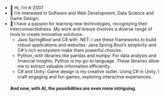 - 👋 Hi, I’m K-Z007
- 👀 I’m interested in Software and Web Development, Data Science and Game Design.
- 🌱 I have a passion for learning new technologies, recognizing their interconnectedness. My work and leisure involves a diverse range of tools to create innovative solutions:
     - Java SpringBoot and C# with .NET:
       I use these frameworks to build robust applications and websites. Java Spring Boot’s simplicity and C#'s rich ecosystem make them powerful choices.
     - Python, with libraries like pandas and numpy: 
       For data analysis and financial insights, Python is my go-to language. These libraries allow me to extract valuable information efficiently.
     - C# and Unity: 
       Game design is my creative outlet. Using C# in Unity, I craft engaging and fun games, exploring interactive experiences.
     #### And now, with AI, the possibilities are even more intriguing.


<!---
K-Z007/K-Z007 is a ✨ special ✨ repository because its `README.md` (this file) appears on your GitHub profile.
You can click the Preview link to take a look at your changes.
--->
